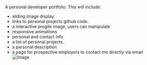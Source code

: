 A personal developer portfolio. This will include:
* sliding image display. 
* links to personal projects github code.
* a interactive progile image, users can manipulate
* responsive animations
* personal and contact info
* a list of personal projects.
* a personal description
* a page for prospective employers to contact me directly via email
![image](https://github.com/mlync87/celebrant-website/assets/112760708/4e46d67a-918f-4b2e-a7a3-44d8f613fa41)
